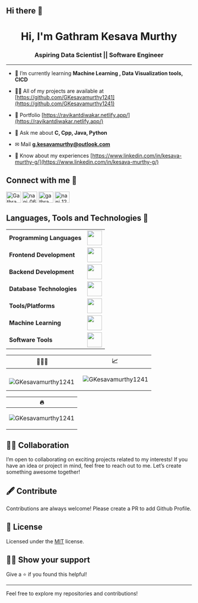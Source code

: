 ## Hi there 👋

<h1 align="center">Hi, I'm Gathram Kesava Murthy</h1>


<h3 align="center">Aspiring Data Scientist || Software Engineer</h3>

---

- 🌱 I’m currently learning **Machine Learning , Data Visualization tools, CICD**

- 👨‍💻 All of my projects are available at [https://github.com/GKesavamurthy1241](https://github.com/GKesavamurthy1241)

- 💼 Portfolio [https://ravikantdiwakar.netlify.app/](https://ravikantdiwakar.netlify.app/)

- 💬 Ask me about **C, Cpp, Java, Python**

- ✉ Mail **g.kesavamurthy@outlook.com**

- 📄 Know about my experiences [https://www.linkedin.com/in/kesava-murthy-g/](https://www.linkedin.com/in/kesava-murthy-g/)


## Connect with me 🔗

<p align="left">
<a href="https://www.linkedin.com/in/kesava-murthy-g/" target="blank"><img align="center" src="https://raw.githubusercontent.com/rahuldkjain/github-profile-readme-generator/master/src/images/icons/Social/linked-in-alt.svg" alt="Gathram Kesava Murthy" height="30" width="40" /></a>
<a href="https://www.instagram.com/nani_0611_/" target="blank"><img align="center" src="https://raw.githubusercontent.com/rahuldkjain/github-profile-readme-generator/master/src/images/icons/Social/instagram.svg" alt="nani_0611_" height="30" width="40" /></a>
<a href="https://www.hackerrank.com/profile/gathram_kesava06" target="blank"><img align="center" src="https://raw.githubusercontent.com/rahuldkjain/github-profile-readme-generator/master/src/images/icons/Social/hackerrank.svg" alt="gathram_kesava06" height="30" width="40" /></a>
<a href="https://leetcode.com/u/nani_1241/" target="blank"><img align="center" src="https://raw.githubusercontent.com/rahuldkjain/github-profile-readme-generator/master/src/images/icons/Social/leet-code.svg" alt="nani_1241" height="30" width="40" /></a>
</p>

## Languages, Tools and Technologies 🚀 
<table>
	<tr>
	<td><strong>Programming Languages</strong></td>
	<td><img height=40 src = "https://skillicons.dev/icons?i=c,cpp,py,java"></td>
</tr>
<tr>
	<td><strong>Frontend Development</strong></td>
	<td><img height=40 src = "https://skillicons.dev/icons?i=html,css,js,react" ></td>
</tr>
<tr>
	<td><strong>Backend Development</strong></td>
	<td><img height=40 src = "https://skillicons.dev/icons?i=nodejs,express,flask,django"></td>
</tr>
<tr>
	<td><strong>Database Technologies</strong></td>
	<td><img height=40 src = "https://skillicons.dev/icons?i=mysql,aws,mongodb&theme=dark"></td>
</tr>
<tr>
	<td><strong>Tools/Platforms</strong></td>
	<td><img height=40 src = "https://skillicons.dev/icons?i=git,vscode,github&theme=dark"></td>
</tr>
<tr>
	<td><strong>Machine Learning</strong></td>
	<td><img height=40 src = "https://skillicons.dev/icons?i=sklearn,pytorch,tensorflow"></td>
</tr>
<tr>
	<td><strong>Software Tools</strong></td>
	<td><img height=40 src = "https://skillicons.dev/icons?i=ps,pr,figma"></td>
</tr>
</table>


| 👨🏻‍💻 | 📈 |
|-------|-------|
| <p><img align="left" src="https://github-readme-stats.vercel.app/api/top-langs?username=GKesavamurthy1241&show_icons=true&locale=en&layout=compact" alt="GKesavamurthy1241" /></p> | <p>&nbsp;<img align="center" src="https://github-readme-stats.vercel.app/api?username=GKesavamurthy1241&show_icons=true&locale=en" alt="GKesavamurthy1241" /></p> |

| 🔥 |
|-------|
| <p><img align="center" src="https://github-readme-streak-stats.herokuapp.com/?user=GKesavamurthy1241&" alt="GKesavamurthy1241" /></p> |



## 🤝🏻 Collaboration
I’m open to collaborating on exciting projects related to my interests! If you have an idea or project in mind, feel free to reach out to me. Let’s create something awesome together!

## 🖋 Contribute

Contributions are always welcome! Please create a PR to add Github Profile.

## :pencil: License

Licensed under the [MIT](https://opensource.org/licenses/MIT) license.

## :man_astronaut: Show your support

Give a ⭐️ if you found this helpful!

---

Feel free to explore my repositories and contributions!


<!--
**GKesavamurthy1241/GKesavamurthy1241** is a ✨ _special_ ✨ repository because its `README.md` (this file) appears on your GitHub profile.

Here are some ideas to get you started:

- 🔭 I’m currently working on ...
- 🌱 I’m currently learning ...
- 👯 I’m looking to collaborate on ...
- 🤔 I’m looking for help with ...
- 💬 Ask me about ...
- 📫 How to reach me: ...
- 😄 Pronouns: ...
- ⚡ Fun fact: ...
-->
